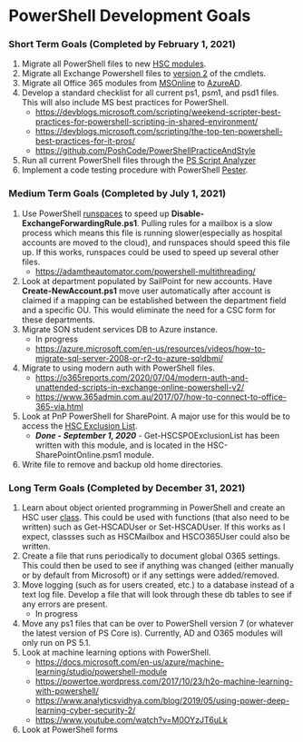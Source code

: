 # PowerShell Development Goals

### Short Term Goals (Completed by February 1, 2021)
1. Migrate all PowerShell files to new [HSC modules](https://github.com/jbrusoe/HSC-PowerShell-Repository/tree/master/1HSCCustomModules).
2. Migrate all Exchange Powershell files to [version 2](https://docs.microsoft.com/en-us/powershell/exchange/exchange-online-powershell-v2?view=exchange-ps) of the cmdlets.
3. Migrate all Office 365 modules from [MSOnline](https://docs.microsoft.com/en-us/powershell/module/msonline/?view=azureadps-1.0) to [AzureAD](https://docs.microsoft.com/en-us/powershell/module/azuread/?view=azureadps-2.0).
3. Develop a standard checklist for all current ps1, psm1, and psd1 files. This will also include MS best practices for PowerShell.
   * https://devblogs.microsoft.com/scripting/weekend-scripter-best-practices-for-powershell-scripting-in-shared-environment/
   * https://devblogs.microsoft.com/scripting/the-top-ten-powershell-best-practices-for-it-pros/
   * https://github.com/PoshCode/PowerShellPracticeAndStyle
4. Run all current PowerShell files through the [PS Script Analyzer](https://www.powershellgallery.com/packages/PSScriptAnalyzer/1.19.1)
5. Implement a code testing procedure with PowerShell [Pester](https://github.com/pester/Pester).

### Medium Term Goals (Completed by July 1, 2021)
1. Use PowerShell [runspaces](https://docs.microsoft.com/en-us/dotnet/api/system.management.automation.runspaces.runspace?view=powershellsdk-7.0.0) to speed up **Disable-ExchangeForwardingRule.ps1**. Pulling rules for a mailbox is a slow process which means this file is running slower(especially as hospital accounts are moved to the cloud), and runspaces should speed this file up. If this works, runspaces could be used to speed up several other files.
   * https://adamtheautomator.com/powershell-multithreading/
2. Look at department populated by SailPoint for new accounts. Have **Create-NewAccount.ps1** move user automatically after account is claimed if a mapping can be established between the department field and a specific OU. This would eliminate the need for a CSC form for these departments.
3. Migrate SON student services DB to Azure instance.
   * In progress
   * https://azure.microsoft.com/en-us/resources/videos/how-to-migrate-sql-server-2008-or-r2-to-azure-sqldbmi/
4. Migrate to using modern auth with PowerShell files.
   * https://o365reports.com/2020/07/04/modern-auth-and-unattended-scripts-in-exchange-online-powershell-v2/
   * https://www.365admin.com.au/2017/07/how-to-connect-to-office-365-via.html
5. Look at PnP PowerShell for SharePoint. A major use for this would be to access the [HSC Exclusion List](https://wvuhsc.sharepoint.com/PowerShellDevelopment/Lists/DoNotDisableList/AllItems.aspx?viewpath=%2FPowerShellDevelopment%2FLists%2FDoNotDisableList%2FAllItems.aspx). 
    * ***Done - September 1, 2020*** - Get-HSCSPOExclusionList has been written with this module, and is located in the HSC-SharePointOnline.psm1 module.
6. Write file to remove and backup old home directories.
   
### Long Term Goals (Completed by December 31, 2021)
1. Learn about object oriented programming in PowerShell and create an HSC user [class](https://docs.microsoft.com/en-us/powershell/module/microsoft.powershell.core/about/about_classes?view=powershell-7). This could be used with functions (that also need to be written) such as Get-HSCADUser or Set-HSCADUser. If this works as I expect, classses such as HSCMailbox and HSCO365User could also be written.
2. Create a file that runs periodically to document global O365 settings. This could then be used to see if anything was changed (either manually or by default from Microsoft) or if any settings were added/removed.
3. Move logging (such as for users created, etc.) to a database instead of a text log file. Develop a file that will look through these db tables to see if any errors are present.
   * In progress
4. Move any ps1 files that can be over to PowerShell version 7 (or whatever the latest version of PS Core is). Currently, AD and O365 modules will only run on PS 5.1.
5. Look at machine learning options with PowerShell.
   * https://docs.microsoft.com/en-us/azure/machine-learning/studio/powershell-module
   * https://powertoe.wordpress.com/2017/10/23/h2o-machine-learning-with-powershell/
   * https://www.analyticsvidhya.com/blog/2019/05/using-power-deep-learning-cyber-security-2/
   * https://www.youtube.com/watch?v=M0OYzJT6uLk
6. Look at PowerShell forms
